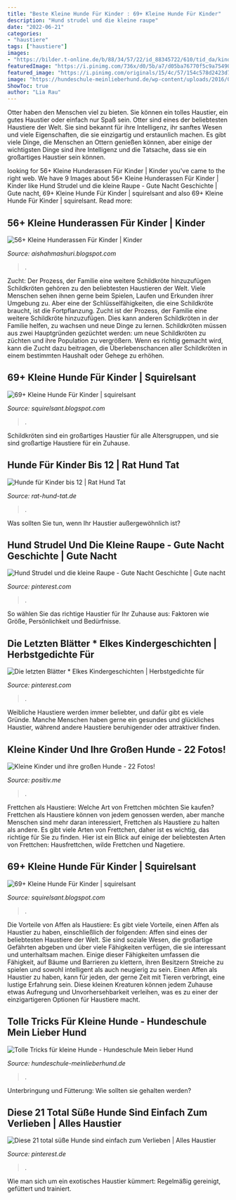 ```yaml
---
title: "Beste Kleine Hunde Für Kinder : 69+ Kleine Hunde Für Kinder"
description: "Hund strudel und die kleine raupe"
date: "2022-06-21"
categories:
- "haustiere"
tags: ["haustiere"]
images:
- "https://bilder.t-online.de/b/88/34/57/22/id_88345722/610/tid_da/kind-und-hund-kinder-muessen-lernen-dass-hundespielzeug-fuer-sie-tabu-ist-.jpg"
featuredImage: "https://i.pinimg.com/736x/d0/5b/a7/d05ba76770f5c9a7549072af279ca740.jpg"
featured_image: "https://i.pinimg.com/originals/15/4c/57/154c578d2423d790c56b3b203e953bdb.png"
image: "https://hundeschule-meinlieberhund.de/wp-content/uploads/2016/03/cleo-1-j-08-869x1024.jpg"
ShowToc: true
author: "Lia Rau"
---
```



Otter haben den Menschen viel zu bieten. Sie können ein tolles Haustier, ein gutes Haustier oder einfach nur Spaß sein.
Otter sind eines der beliebtesten Haustiere der Welt. Sie sind bekannt für ihre Intelligenz, ihr sanftes Wesen und viele Eigenschaften, die sie einzigartig und erstaunlich machen. Es gibt viele Dinge, die Menschen an Ottern genießen können, aber einige der wichtigsten Dinge sind ihre Intelligenz und die Tatsache, dass sie ein großartiges Haustier sein können.

	

		
looking for 56+ Kleine Hunderassen Für Kinder | Kinder you've came to the right web. We have 9 Images about 56+ Kleine Hunderassen Für Kinder | Kinder like Hund Strudel und die kleine Raupe - Gute Nacht Geschichte | Gute nacht, 69+ Kleine Hunde Für Kinder | squirelsant and also 69+ Kleine Hunde Für Kinder | squirelsant. Read more:
		
    
## 56+ Kleine Hunderassen Für Kinder | Kinder

<img loading=lazy src="https://i.pinimg.com/originals/15/4c/57/154c578d2423d790c56b3b203e953bdb.png" onerror="this.onerror=null;this.src='https://tse3.mm.bing.net/th?id=OIP.mOu4PgEgQrRQPqCqcwCVvQHaLH&amp;pid=15.1';" alt="56+ Kleine Hunderassen Für Kinder | Kinder">

_Source: aishahmashuri.blogspot.com_

>. 

	

Zucht: Der Prozess, der Familie eine weitere Schildkröte hinzuzufügen
Schildkröten gehören zu den beliebtesten Haustieren der Welt. Viele Menschen sehen ihnen gerne beim Spielen, Laufen und Erkunden ihrer Umgebung zu. Aber eine der Schlüsselfähigkeiten, die eine Schildkröte braucht, ist die Fortpflanzung. Zucht ist der Prozess, der Familie eine weitere Schildkröte hinzuzufügen. Dies kann anderen Schildkröten in der Familie helfen, zu wachsen und neue Dinge zu lernen. Schildkröten müssen aus zwei Hauptgründen gezüchtet werden: um neue Schildkröten zu züchten und ihre Population zu vergrößern. Wenn es richtig gemacht wird, kann die Zucht dazu beitragen, die Überlebenschancen aller Schildkröten in einem bestimmten Haushalt oder Gehege zu erhöhen.

    
## 69+ Kleine Hunde Für Kinder | Squirelsant

<img loading=lazy src="https://image.geo.de/30117586/t/n1/v4/w1440/r0/-/andy-seliverstoff-kleine-kinder-grosse-hunde-01-jpeg-jpg--65893-.jpg" onerror="this.onerror=null;this.src='https://tse4.mm.bing.net/th?id=OIP.htK7ZR6PIbmi_2AtKbtl3QHaF7&amp;pid=15.1';" alt="69+ Kleine Hunde Für Kinder | squirelsant">

_Source: squirelsant.blogspot.com_

>. 

	

Schildkröten sind ein großartiges Haustier für alle Altersgruppen, und sie sind großartige Haustiere für ein Zuhause.

    
## Hunde Für Kinder Bis 12 | Rat Hund Tat

<img loading=lazy src="https://www.rat-hund-tat.de/media/2767/boy-191983_1280.jpg" onerror="this.onerror=null;this.src='https://tse3.mm.bing.net/th?id=OIP.xKgdP6SJ5Vii6L0R5rYUrwHaE6&amp;pid=15.1';" alt="Hunde für Kinder bis 12 | Rat Hund Tat">

_Source: rat-hund-tat.de_

>. 

	

Was sollten Sie tun, wenn Ihr Haustier außergewöhnlich ist?

    
## Hund Strudel Und Die Kleine Raupe - Gute Nacht Geschichte | Gute Nacht

<img loading=lazy src="https://i.pinimg.com/736x/bc/69/80/bc698019d7aa87bdcee8459255c26c25.jpg" onerror="this.onerror=null;this.src='https://tse2.mm.bing.net/th?id=OIP.4O_7ObQvHPz2ycDEPvYkUAHaLH&amp;pid=15.1';" alt="Hund Strudel und die kleine Raupe - Gute Nacht Geschichte | Gute nacht">

_Source: pinterest.com_

>. 

	

So wählen Sie das richtige Haustier für Ihr Zuhause aus: Faktoren wie Größe, Persönlichkeit und Bedürfnisse.

    
## Die Letzten Blätter * Elkes Kindergeschichten | Herbstgedichte Für

<img loading=lazy src="https://i.pinimg.com/736x/5b/c2/77/5bc277f3dc26c341b003e34e7008fc0b.jpg" onerror="this.onerror=null;this.src='https://tse3.mm.bing.net/th?id=OIP.9EqO8X-qsi2dJrsp16d2cAAAAA&amp;pid=15.1';" alt="Die letzten Blätter * Elkes Kindergeschichten | Herbstgedichte für">

_Source: pinterest.com_

>. 

	

Weibliche Haustiere werden immer beliebter, und dafür gibt es viele Gründe. Manche Menschen haben gerne ein gesundes und glückliches Haustier, während andere Haustiere beruhigender oder attraktiver finden.

    
## Kleine Kinder Und Ihre Großen Hunde - 22 Fotos!

<img loading=lazy src="http://www.positiv.me/pic/images/201805/1525893358_1525767125_5ff2b-clip-135kb.jpg" onerror="this.onerror=null;this.src='https://tse2.mm.bing.net/th?id=OIP.ow8MV55peicl05fOGXmeeAHaKB&amp;pid=15.1';" alt="Kleine Kinder und ihre großen Hunde - 22 Fotos!">

_Source: positiv.me_

>. 

	

Frettchen als Haustiere: Welche Art von Frettchen möchten Sie kaufen?
Frettchen als Haustiere können von jedem genossen werden, aber manche Menschen sind mehr daran interessiert, Frettchen als Haustiere zu halten als andere. Es gibt viele Arten von Frettchen, daher ist es wichtig, das richtige für Sie zu finden. Hier ist ein Blick auf einige der beliebtesten Arten von Frettchen: Hausfrettchen, wilde Frettchen und Nagetiere.

    
## 69+ Kleine Hunde Für Kinder | Squirelsant

<img loading=lazy src="https://bilder.t-online.de/b/88/34/57/22/id_88345722/610/tid_da/kind-und-hund-kinder-muessen-lernen-dass-hundespielzeug-fuer-sie-tabu-ist-.jpg" onerror="this.onerror=null;this.src='https://tse3.mm.bing.net/th?id=OIP.31fyVG2ixW4f4iYyJeB34gHaEK&amp;pid=15.1';" alt="69+ Kleine Hunde Für Kinder | squirelsant">

_Source: squirelsant.blogspot.com_

>. 

	

Die Vorteile von Affen als Haustiere: Es gibt viele Vorteile, einen Affen als Haustier zu haben, einschließlich der folgenden:
Affen sind eines der beliebtesten Haustiere der Welt. Sie sind soziale Wesen, die großartige Gefährten abgeben und über viele Fähigkeiten verfügen, die sie interessant und unterhaltsam machen. Einige dieser Fähigkeiten umfassen die Fähigkeit, auf Bäume und Barrieren zu klettern, ihren Besitzern Streiche zu spielen und sowohl intelligent als auch neugierig zu sein.
Einen Affen als Haustier zu haben, kann für jeden, der gerne Zeit mit Tieren verbringt, eine lustige Erfahrung sein. Diese kleinen Kreaturen können jedem Zuhause etwas Aufregung und Unvorhersehbarkeit verleihen, was es zu einer der einzigartigeren Optionen für Haustiere macht.

    
## Tolle Tricks Für Kleine Hunde - Hundeschule Mein Lieber Hund

<img loading=lazy src="https://hundeschule-meinlieberhund.de/wp-content/uploads/2016/03/cleo-1-j-08-869x1024.jpg" onerror="this.onerror=null;this.src='https://tse4.mm.bing.net/th?id=OIP.m3SBGpt_sTcpxoelOTJz9wHaIu&amp;pid=15.1';" alt="Tolle Tricks für kleine Hunde - Hundeschule Mein lieber Hund">

_Source: hundeschule-meinlieberhund.de_

>. 

	

Unterbringung und Fütterung: Wie sollten sie gehalten werden?

    
## Diese 21 Total Süße Hunde Sind Einfach Zum Verlieben | Alles Haustier

<img loading=lazy src="https://i.pinimg.com/736x/d0/5b/a7/d05ba76770f5c9a7549072af279ca740.jpg" onerror="this.onerror=null;this.src='https://tse4.mm.bing.net/th?id=OIP.pMT5fYiDHy9-SKwPYsa6KwHaLH&amp;pid=15.1';" alt="Diese 21 total süße Hunde sind einfach zum Verlieben | Alles Haustier">

_Source: pinterest.de_

>. 

	

Wie man sich um ein exotisches Haustier kümmert: Regelmäßig gereinigt, gefüttert und trainiert.

